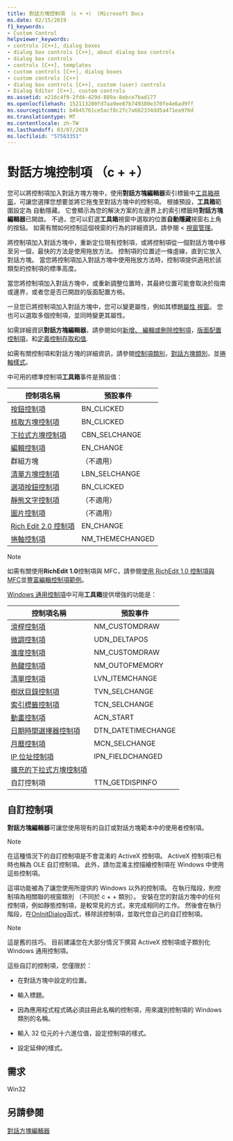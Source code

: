```yaml
---
title: 對話方塊控制項 （c + +） |Microsoft Docs
ms.date: 02/15/2019
f1_keywords:
- Custom Control
helpviewer_keywords:
- controls [C++], dialog boxes
- dialog box controls [C++], about dialog box controls
- dialog box controls
- controls [C++], templates
- custom controls [C++], dialog boxes
- custom controls [C++]
- dialog box controls [C++], custom (user) controls
- Dialog Editor [C++], custom controls
ms.assetid: e216c4f9-2fd4-429d-889a-8ebce7bad177
ms.openlocfilehash: 152113200fd7aa9ee87b749380e370fe4e6ad9ff
ms.sourcegitcommit: b4645761ce5acf8c2fc7a662334dd5a471ea976d
ms.translationtype: MT
ms.contentlocale: zh-TW
ms.lasthandoff: 03/07/2019
ms.locfileid: "57563351"
---
```

# <a name="dialog-box-controls-c"></a>對話方塊控制項 （c + +）

您可以將控制項加入對話方塊方塊中，使用**對話方塊編輯器**索引標籤中[工具箱視窗](/visualstudio/ide/reference/toolbox)，可讓您選擇您想要並將它拖曳至對話方塊中的控制項。 根據預設，**工具箱**範圍設定為 自動隱藏。 它會顯示為您的解決方案的左邊界上的索引標籤時**對話方塊編輯器**已開啟。 不過，您可以釘選**工具箱**視窗中選取的位置**自動隱藏**視窗右上角的按鈕。 如需有關如何控制這個視窗的行為的詳細資訊，請參閱 <<c0> [ 視窗管理](/visualstudio/ide/customizing-window-layouts-in-visual-studio)。

將控制項加入對話方塊中，重新定位現有控制項，或將控制項從一個對話方塊中移至另一個，最快的方法是使用拖放方法。 控制項的位置述一條虛線，直到它放入對話方塊。 當您將控制項加入對話方塊中使用拖放方法時，控制項提供適用於該類型的控制項的標準高度。

當您將控制項加入對話方塊中，或重新調整位置時，其最終位置可能會取決於指南或邊界，或者您是否已開啟的版面配置方格。

一旦您已將控制項加入對話方塊中，您可以變更屬性，例如其標題[屬性 視窗](/visualstudio/ide/reference/properties-window)。 您也可以選取多個控制項，並同時變更其屬性。

如需詳細資訊**對話方塊編輯器**，請參閱如何[新增、 編輯或刪除控制項](adding-editing-or-deleting-controls.md)，[版面配置控制項](../windows/arrangement-of-controls-on-dialog-boxes.md)，和[定義控制存取和值](../windows/defining-mnemonics-access-keys.md).

如需有關控制項和對話方塊的詳細資訊，請參閱[控制項類別](../mfc/control-classes.md)，[對話方塊類別](../mfc/dialog-box-classes.md)，並[捲軸樣式](../mfc/reference/styles-used-by-mfc.md#scroll-bar-styles)。

中可用的標準控制項**工具箱**事件是預設值：

|控制項名稱|預設事件|
|---|---|
|[按鈕控制項](../mfc/reference/cbutton-class.md)|BN_CLICKED|
|[核取方塊控制項](../mfc/reference/styles-used-by-mfc.md#button-styles)|BN_CLICKED|
|[下拉式方塊控制項](../mfc/reference/ccombobox-class.md)|CBN_SELCHANGE|
|[編輯控制項](../mfc/reference/cedit-class.md)|EN_CHANGE|
|群組方塊|（不適用）|
|[清單方塊控制項](../mfc/reference/clistbox-class.md)|LBN_SELCHANGE|
|[選項按鈕控制項](../mfc/reference/styles-used-by-mfc.md#button-styles)|BN_CLICKED|
|[靜態文字控制項](../mfc/reference/cstatic-class.md)|（不適用）|
|[圖片控制項](../mfc/reference/cpictureholder-class.md)|（不適用）|
|[Rich Edit 2.0 控制項](../mfc/using-cricheditctrl.md)|EN_CHANGE|
|[捲軸控制項](../mfc/reference/cscrollbar-class.md)|NM_THEMECHANGED|

> [!NOTE]
> 如需有關使用**RichEdit 1.0**控制項與 MFC，請參閱[使用 RichEdit 1.0 控制項與 MFC](../windows/using-the-richedit-1-0-control-with-mfc.md)並[豐富編輯控制項範例](../mfc/rich-edit-control-examples.md)。

[Windows 通用控制項](../mfc/controls-mfc.md)中可用**工具箱**提供增強的功能是：

|控制項名稱|預設事件|
|---|---|
|[滑桿控制項](../mfc/slider-control-styles.md)|NM_CUSTOMDRAW|
|[微調控制項](../mfc/using-cspinbuttonctrl.md)|UDN_DELTAPOS|
|[進度控制項](../mfc/styles-for-the-progress-control.md)|NM_CUSTOMDRAW|
|[熱鍵控制項](../mfc/using-a-hot-key-control.md)|NM_OUTOFMEMORY|
|[清單控制項](../mfc/list-control-and-list-view.md)|LVN_ITEMCHANGE|
|[樹狀目錄控制項](../mfc/tree-control-styles.md)|TVN_SELCHANGE|
|[索引標籤控制項](../mfc/tab-controls-and-property-sheets.md)|TCN_SELCHANGE|
|[動畫控制項](../mfc/using-an-animation-control.md)|ACN_START|
|[日期時間選擇器控制項](../mfc/creating-the-date-and-time-picker-control.md)|DTN_DATETIMECHANGE|
|[月曆控制項](../mfc/month-calendar-control-examples.md)|MCN_SELCHANGE|
|[IP 位址控制項](../mfc/reference/cipaddressctrl-class.md)|IPN_FIELDCHANGED|
|[擴充的下拉式方塊控制項](../mfc/creating-an-extended-combo-box-control.md)||
|自訂控制項|TTN_GETDISPINFO|

## <a name="custom-controls"></a>自訂控制項

**對話方塊編輯器**可讓您使用現有的自訂或對話方塊範本中的使用者控制項。

> [!NOTE]
> 在這種情況下的自訂控制項是不會混淆的 ActiveX 控制項。 ActiveX 控制項已有時也稱為 OLE 自訂控制項。 此外，請勿混淆主控描繪控制項在 Windows 中使用這些控制項。

這項功能被為了讓您使用所提供的 Windows 以外的控制項。 在執行階段，則控制項為相關聯的視窗類別 （不同於 c + + 類別）。 安裝在您的對話方塊中的任何控制項，例如靜態控制項，是較常見的方式，來完成相同的工作。 然後會在執行階段，在[OnInitDialog](../mfc/reference/cdialog-class.md#oninitdialog)函式，移除該控制項，並取代您自己的自訂控制項。

> [!NOTE]
> 這是舊的技巧。 目前建議您在大部分情況下撰寫 ActiveX 控制項或子類別化 Windows 通用控制項。

這些自訂的控制項，您僅限於：

- 在對話方塊中設定的位置。

- 輸入標題。

- 因為應用程式程式碼必須註冊此名稱的控制項，用來識別控制項的 Windows 類別的名稱。

- 輸入 32 位元的十六進位值，設定控制項的樣式。

- 設定延伸的樣式。

## <a name="requirements"></a>需求

Win32

## <a name="see-also"></a>另請參閱

[對話方塊編輯器](../windows/dialog-editor.md)<br/>

<!--
[Adding Event Handlers for Dialog Box Controls](../windows/adding-event-handlers-for-dialog-box-controls.md)<br/>
[Dialog Box Controls and Variable Types](../ide/dialog-box-controls-and-variable-types.md)<br/>
[Controls](../mfc/controls-mfc.md)<br/>-->